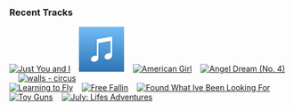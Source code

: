 ### Recent Tracks
[<img src='https://lastfm.freetls.fastly.net/i/u/300x300/077471c84716a18b3caec473193a27bc.png' width='16%' height='16%' alt='Just You and I'>](https://www.last.fm/music/tom%2bwalker/_/just%2byou%2band%2bi)&nbsp;&nbsp;&nbsp;&nbsp;[<img src='https://github.com/atfinke/atfinke/blob/master/placeholder.jpeg?raw=true' width='16%' height='16%' alt='Better Half of Me'>](https://www.last.fm/music/tom%2bwalker/_/better%2bhalf%2bof%2bme)&nbsp;&nbsp;&nbsp;&nbsp;[<img src='https://lastfm.freetls.fastly.net/i/u/300x300/05600d9c77a9288add89fac53d3482e7.png' width='16%' height='16%' alt='American Girl'>](https://www.last.fm/music/tom%2bpetty%2band%2bthe%2bheartbreakers/_/american%2bgirl)&nbsp;&nbsp;&nbsp;&nbsp;[<img src='https://lastfm.freetls.fastly.net/i/u/300x300/e850ce45bc8775b17ad83cb6cebbf281.png' width='16%' height='16%' alt='Angel Dream (No. 4)'>](https://www.last.fm/music/tom%2bpetty%2band%2bthe%2bheartbreakers/_/angel%2bdream%2b%2528no.%2b4%2529)&nbsp;&nbsp;&nbsp;&nbsp;[<img src='https://lastfm.freetls.fastly.net/i/u/300x300/e850ce45bc8775b17ad83cb6cebbf281.png' width='16%' height='16%' alt='walls - circus'>](https://www.last.fm/music/tom%2bpetty%2band%2bthe%2bheartbreakers/_/walls%2b-%2bcircus)&nbsp;&nbsp;&nbsp;&nbsp;<br>[<img src='https://lastfm.freetls.fastly.net/i/u/300x300/05600d9c77a9288add89fac53d3482e7.png' width='16%' height='16%' alt='Learning to Fly'>](https://www.last.fm/music/tom%2bpetty%2band%2bthe%2bheartbreakers/_/learning%2bto%2bfly)&nbsp;&nbsp;&nbsp;&nbsp;[<img src='https://lastfm.freetls.fastly.net/i/u/300x300/05600d9c77a9288add89fac53d3482e7.png' width='16%' height='16%' alt='Free Fallin'>](https://www.last.fm/music/tom%2bpetty/_/free%2bfallin%2527)&nbsp;&nbsp;&nbsp;&nbsp;[<img src='https://lastfm.freetls.fastly.net/i/u/300x300/9babed4eac55f6cb98658474904a8621.png' width='16%' height='16%' alt='Found What Ive Been Looking For'>](https://www.last.fm/music/tom%2bgrennan/_/found%2bwhat%2bi%2527ve%2bbeen%2blooking%2bfor)&nbsp;&nbsp;&nbsp;&nbsp;[<img src='https://lastfm.freetls.fastly.net/i/u/300x300/cce5e71082b54c6bcc82322b8728706d.png' width='16%' height='16%' alt='Toy Guns'>](https://www.last.fm/music/tokyo%2bpolice%2bclub/_/toy%2bguns)&nbsp;&nbsp;&nbsp;&nbsp;[<img src='https://lastfm.freetls.fastly.net/i/u/300x300/cf85ae66421144c5c4294b242443d302.png' width='16%' height='16%' alt='July: Lifes Adventures'>](https://www.last.fm/music/tim%2bmyers/_/july%253a%2blife%2527s%2badventures)&nbsp;&nbsp;&nbsp;&nbsp;<br>